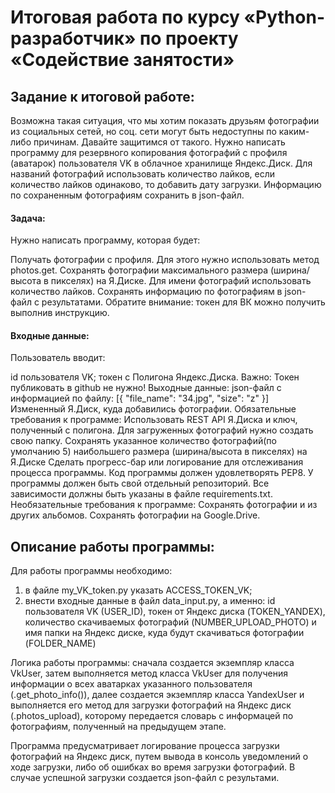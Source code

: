 # Итоговая работа по курсу «Python-разработчик» по проекту «Содействие занятости»
## Задание к итоговой работе:
Возможна такая ситуация, что мы хотим показать друзьям фотографии из социальных сетей, но соц. сети могут быть недоступны по каким-либо причинам. Давайте защитимся от такого.
Нужно написать программу для резервного копирования фотографий с профиля (аватарок) пользователя VK в облачное хранилище Яндекс.Диск.
Для названий фотографий использовать количество лайков, если количество лайков одинаково, то добавить дату загрузки.
Информацию по сохраненным фотографиям сохранить в json-файл.

#### Задача:
Нужно написать программу, которая будет:

Получать фотографии с профиля. Для этого нужно использовать метод photos.get.
Сохранять фотографии максимального размера (ширина/высота в пикселях) на Я.Диске.
Для имени фотографий использовать количество лайков.
Сохранять информацию по фотографиям в json-файл с результатами.
Обратите внимание: токен для ВК можно получить выполнив инструкцию.

#### Входные данные:
Пользователь вводит:

id пользователя VK;
токен с Полигона Яндекс.Диска. Важно: Токен публиковать в github не нужно!
Выходные данные:
json-файл с информацией по файлу:
   [{
    "file_name": "34.jpg",
    "size": "z"
    }]
Измененный Я.Диск, куда добавились фотографии.
Обязательные требования к программе:
Использовать REST API Я.Диска и ключ, полученный с полигона.
Для загруженных фотографий нужно создать свою папку.
Сохранять указанное количество фотографий(по умолчанию 5) наибольшего размера (ширина/высота в пикселях) на Я.Диске
Сделать прогресс-бар или логирование для отслеживания процесса программы.
Код программы должен удовлетворять PEP8.
У программы должен быть свой отдельный репозиторий.
Все зависимости должны быть указаны в файле requiremеnts.txt.​
Необязательные требования к программе:
Сохранять фотографии и из других альбомов.
Сохранять фотографии на Google.Drive.

## Описание работы программы:
Для работы программы необходимо:
1) в файле my_VK_token.py указать ACCESS_TOKEN_VK;
2) внести входные данные в файл data_input.py, а именно: id пользователя VK (USER_ID), токен от Яндекс диска (TOKEN_YANDEX), количество скачиваемых фотографий (NUMBER_UPLOAD_PHOTO) и имя папки на Яндекс диске, куда будут скачиваться фотографии (FOLDER_NAME)

Логика работы программы: сначала создается экземпляр класса VkUser, затем выполняется метод класса VkUser для получения информации о всех аватарках указанного пользователя (.get_photo_info()), далее создается экземпляр класса YandexUser и выполняется его метод для загрузки фотографий на Яндекс диск (.photos_upload), которому передается словарь с информацей по фотографиям, полученный на предыдущем этапе.  

Программа предусматривает логирование процесса загрузки фотографий на Яндекс диск, путем вывода в консоль уведомлений о ходе загрузки, либо об ошибках во время загрузки фотографий.
В случае успешной загрузки создается json-файл с результами. 
